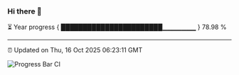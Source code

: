 ### Hi there 👋

⏳ Year progress { ███████████████████████▁▁▁▁▁▁▁ } 78.98 %

---

⏰ Updated on Thu, 16 Oct 2025 06:23:11 GMT

![Progress Bar CI](https://github.com/liununu/liununu/workflows/Progress%20Bar%20CI/badge.svg)

